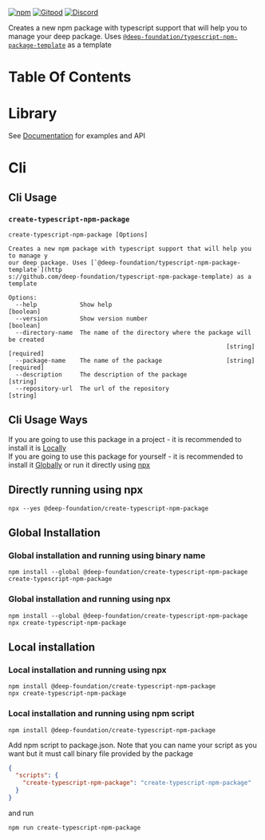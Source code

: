 [![npm](https://img.shields.io/npm/v/@deep-foundation/create-typescript-npm-package.svg)](https://www.npmjs.com/package/@deep-foundation/create-typescript-npm-package)
[![Gitpod](https://img.shields.io/badge/Gitpod-ready--to--code-blue?logo=gitpod)](https://gitpod.io/#https://github.com/deep-foundation/create-typescript-npm-package) 
[![Discord](https://badgen.net/badge/icon/discord?icon=discord&label&color=purple)](https://discord.gg/deep-foundation)

Creates a new npm package with typescript support that will help you to manage your deep package. Uses [`@deep-foundation/typescript-npm-package-template`](https://github.com/deep-foundation/typescript-npm-package-template) as a template

# Table Of Contents
<!-- TABLE_OF_CONTENTS_START -->
<!-- TABLE_OF_CONTENTS_END -->

# Library
See [Documentation] for examples and API

# Cli
## Cli Usage
<!-- CLI_HELP_START -->

### `create-typescript-npm-package`
```
create-typescript-npm-package [Options]

Creates a new npm package with typescript support that will help you to manage y
our deep package. Uses [`@deep-foundation/typescript-npm-package-template`](http
s://github.com/deep-foundation/typescript-npm-package-template) as a template

Options:
  --help            Show help                                          [boolean]
  --version         Show version number                                [boolean]
  --directory-name  The name of the directory where the package will be created
                                                             [string] [required]
  --package-name    The name of the package                  [string] [required]
  --description     The description of the package                      [string]
  --repository-url  The url of the repository                           [string]
```

<!-- CLI_HELP_END -->

## Cli Usage Ways
<!-- CLI_USAGE_WAYS_START -->
If you are going to use this package in a project - it is recommended to install it is [Locally](#local-installation)  
If you are going to use this package for yourself - it is recommended to install it [Globally](#global-installation) or run it directly using [npx](#directly-running-using-npx)
## Directly running using npx
```shell
npx --yes @deep-foundation/create-typescript-npm-package
```

## Global Installation
### Global installation and running using binary name
```shell
npm install --global @deep-foundation/create-typescript-npm-package
create-typescript-npm-package
```

### Global installation and running using npx
```shell
npm install --global @deep-foundation/create-typescript-npm-package
npx create-typescript-npm-package
```

## Local installation

### Local installation and running using npx
```shell
npm install @deep-foundation/create-typescript-npm-package
npx create-typescript-npm-package
```

### Local installation and running using npm script
```shell
npm install @deep-foundation/create-typescript-npm-package
```
Add npm script to package.json. Note that you can name  your script as you want but it must call binary file provided by the package
```json
{
  "scripts": {
    "create-typescript-npm-package": "create-typescript-npm-package"
  }
}
```
and run
```shell
npm run create-typescript-npm-package
```
<!-- CLI_USAGE_WAYS_END -->

[Documentation]: https://deep-foundation.github.io/create-typescript-npm-package/

